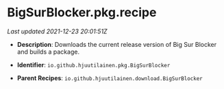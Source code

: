 # BigSurBlocker.pkg.recipe

_Last updated 2021-12-23 20:01:51Z_

- **Description**: Downloads the current release version of Big Sur Blocker and builds a package.

- **Identifier**: `io.github.hjuutilainen.pkg.BigSurBlocker`

- **Parent Recipes**: `io.github.hjuutilainen.download.BigSurBlocker`
